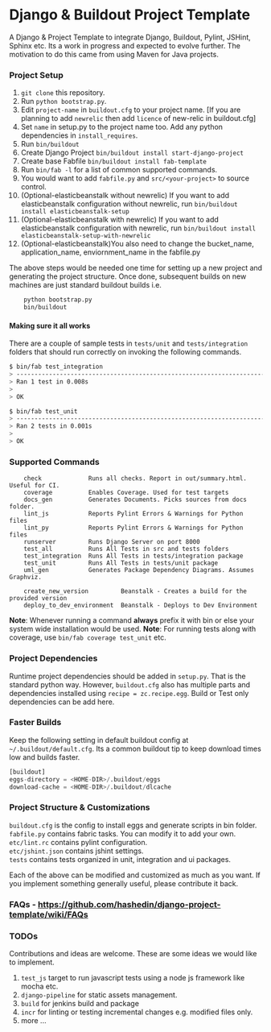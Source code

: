 Django &amp; Buildout Project Template
===========================================

A Django &amp; Project Template to integrate Django, Buildout, Pylint, JSHint, Sphinx etc. 
Its a work in progress and expected to evolve further. The motivation to do this came from
using Maven for Java projects.

### Project Setup
1. ```git clone``` this repository.
2. Run ```python bootstrap.py```.
3. Edit ```project-name``` in ```buildout.cfg``` to your project name. [If you are planning to add ```newrelic``` then add ```licence``` of new-relic in buildout.cfg]
4. Set ```name``` in setup.py to the project name too. Add any python dependencies in ```install_requires```.
5. Run ```bin/buildout```
6. Create Django Project ```bin/buildout install start-django-project```
7. Create base Fabfile ```bin/buildout install fab-template```
8. Run ```bin/fab -l``` for a list of common supported commands.
9. You would want to add ```fabfile.py``` and ```src/<your-project>``` to source control.
10. (Optional-elasticbeanstalk without newrelic) If you want to add elasticbeanstalk configuration without newrelic, run ```bin/buildout install elasticbeanstalk-setup```
11. (Optional-elasticbeanstalk with newrelic) If you want to add elasticbeanstalk configuration with newrelic, run ```bin/buildout install elasticbeanstalk-setup-with-newrelic```
12. (Optional-elasticbeanstalk)You also need to change the bucket_name, application_name, enviornment_name in the fabfile.py

The above steps would be needed one time for setting up a new project and generating the project structure. Once done, subsequent builds on new machines are just standard buildout builds i.e.
```sh
    python bootstrap.py
    bin/buildout
```

#### Making sure it all works
There are a couple of sample tests in ```tests/unit``` and ```tests/integration``` folders that should run correctly on invoking the following commands. 

```sh
$ bin/fab test_integration
> ----------------------------------------------------------------------
> Ran 1 test in 0.008s
>
> OK

$ bin/fab test_unit
> ----------------------------------------------------------------------
> Ran 2 tests in 0.001s
> 
> OK
```

### Supported Commands

```
    check             Runs all checks. Report in out/summary.html. Useful for CI.
    coverage          Enables Coverage. Used for test targets
    docs_gen          Generates Documents. Picks sources from docs folder.
    lint_js           Reports Pylint Errors & Warnings for Python files
    lint_py           Reports Pylint Errors & Warnings for Python files
    runserver         Runs Django Server on port 8000
    test_all          Runs All Tests in src and tests folders
    test_integration  Runs All Tests in tests/integration package
    test_unit         Runs All Tests in tests/unit package
    uml_gen           Generates Package Dependency Diagrams. Assumes Graphviz.

    create_new_version         Beanstalk - Creates a build for the provided version
    deploy_to_dev_environment  Beanstalk - Deploys to Dev Environment
```

**Note**: Whenever running a command **always** prefix it with bin or else your system wide installation would be used.
**Note**: For running tests along with coverage, use ```bin/fab coverage test_unit``` etc.

### Project Dependencies
Runtime project dependencies should be added in ```setup.py```. That is the standard python way. However, ```buildout.cfg``` 
also has multiple parts and dependencies installed using ```recipe = zc.recipe.egg```. Build or Test only dependencies can 
be add here.


### Faster Builds

Keep the following setting in default buildout config at ```~/.buildout/default.cfg```.
Its a common buildout tip to keep download times low and builds faster.

```python
[buildout]
eggs-directory = <HOME-DIR>/.buildout/eggs
download-cache = <HOME-DIR>/.buildout/dlcache
```

### Project Structure & Customizations

```buildout.cfg``` is the config to install eggs and generate scripts in bin folder.<br/>
```fabfile.py``` contains fabric tasks. You can modify it to add your own.<br/>
```etc/lint.rc``` contains pylint configuration.<br/>
```etc/jshint.json``` contains jshint settings.<br/>
```tests``` contains tests organized in unit, integration and ui packages.

Each of the above can be modified and customized as much as you want. If you implement something generally 
useful, please contribute it back.

### FAQs - https://github.com/hashedin/django-project-template/wiki/FAQs


### TODOs
Contributions and ideas are welcome. These are some ideas we would like to implement.

1. ```test_js``` target to run javascript tests using a node js framework like mocha etc.
2. ```django-pipeline``` for static assets management.
3. ```build``` for jenkins build and package
4. ```incr``` for linting or testing incremental changes e.g. modified files only.
5. more ...
